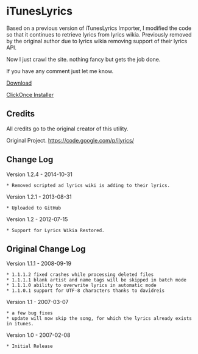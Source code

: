 iTunesLyrics
============

Based on a previous version of iTunesLyrics Importer, I modified the code so that it continues to retrieve lyrics from lyrics wikia. Previously removed by the original author due to lyrics wikia removing support of their lyrics API.

Now I just crawl the site. nothing fancy but gets the job done. 

If you have any comment just let me know.

[Download](http://amd989.github.io/Publish/iTunesLyrics/iTunesLyrics.zip)


[ClickOnce Installer](http://amd989.github.io/Publish/iTunesLyrics/iTuneslyrics.application)

Credits
-------

All credits go to the original creator of this utility. 

Original Project.
https://code.google.com/p/ilyrics/


Change Log
----------

Version 1.2.4 - 2014-10-31

    * Removed scripted ad lyrics wiki is adding to their lyrics.  

Version 1.2.1 - 2013-08-31

    * Uploaded to GitHub

Version 1.2 - 2012-07-15

    * Support for Lyrics Wikia Restored.


Original Change Log
-------------------


Version 1.1.1 - 2008-09-19

    * 1.1.1.2 fixed crashes while processing deleted files
    * 1.1.1.1 blank artist and name tags will be skipped in batch mode
    * 1.1.1.0 ability to overwrite lyrics in automatic mode
    * 1.1.0.1 support for UTF-8 characters thanks to davidreis 

Version 1.1 - 2007-03-07

    * a few bug fixes
    * update will now skip the song, for which the lyrics already exists in itunes. 

Version 1.0 - 2007-02-08

    * Initial Release 
